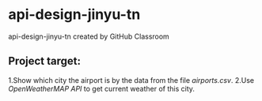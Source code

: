 # api-design-jinyu-tn
api-design-jinyu-tn created by GitHub Classroom

## Project target:
1.Show which city the airport is by the data from the file *airports.csv*.
2.Use *OpenWeatherMAP API* to get current weather of this city.
